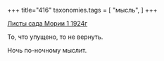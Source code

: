 +++
title="416"
taxonomies.tags = [
 "мысль",
]
+++

[Листы сада Мории 1 1924г](/agni/1924)

То, что упущено, то не вернуть.   

Ночь по-ночному мыслит.   


